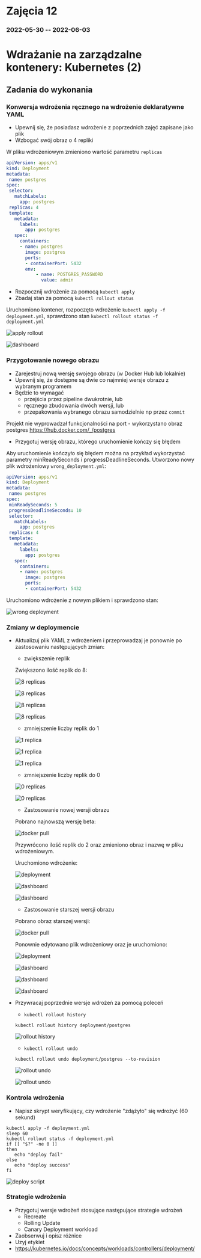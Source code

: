 # Zajęcia 12
### 2022-05-30 -- 2022-06-03

# Wdrażanie na zarządzalne kontenery: Kubernetes (2)

## Zadania do wykonania
### Konwersja wdrożenia ręcznego na wdrożenie deklaratywne YAML
 * Upewnij się, że posiadasz wdrożenie z poprzednich zajęć zapisane jako plik
 * Wzbogać swój obraz o 4 repliki
 
 W pliku wdrożeniowym zmieniono wartość parametru `replicas`
 
 ```yml
 apiVersion: apps/v1
kind: Deployment
metadata:
  name: postgres
spec:
  selector:
    matchLabels:
      app: postgres
  replicas: 4
  template:
    metadata:
      labels:
        app: postgres
    spec:
      containers:
      - name: postgres
        image: postgres
        ports:
        - containerPort: 5432
        env:
            - name: POSTGRES_PASSWORD
              value: admin
 ```
 
 * Rozpocznij wdrożenie za pomocą ```kubectl apply```
 * Zbadaj stan za pomocą ```kubectl rollout status```
 
 Uruchomiono kontener, rozpoczęto wdrożenie `kubectl apply -f deployment.yml`, sprawdzono stan `kubectl rollout status -f deployment.yml`
 
 ![apply rollout](Pictures/1.png?raw=true)
 
 ![dashboard](Pictures/2.png?raw=true)

### Przygotowanie nowego obrazu
 * Zarejestruj nową wersję swojego obrazu (w Docker Hub lub lokalnie)
 * Upewnij się, że dostępne są dwie co najmniej wersje obrazu z wybranym programem
 * Będzie to wymagać 
   * przejścia przez pipeline dwukrotnie, lub
   * ręcznego zbudowania dwóch wersji, lub
   * przepakowania wybranego obrazu samodzielnie np przez ```commit```
   
 Projekt nie wyprowadzał funkcjonalności na port - wykorzystano obraz postgres https://hub.docker.com/_/postgres  
   
 * Przygotuj wersję obrazu, którego uruchomienie kończy się błędem
 
 Aby uruchomienie kończyło się błędem można na przykład wykorzystać parametry minReadySeconds i progressDeadlineSeconds. Utworzono nowy plik wdrożeniowy `wrong_deployment.yml`:
 
 ```yml
 apiVersion: apps/v1
kind: Deployment
metadata:
  name: postgres
spec:
  minReadySeconds: 5
  progressDeadlineSeconds: 10
  selector:
    matchLabels:
      app: postgres
  replicas: 4
  template:
    metadata:
      labels:
        app: postgres
    spec:
      containers:
      - name: postgres
        image: postgres
        ports:
        - containerPort: 5432
 ```
 
 Uruchomiono wdrożenie z nowym plikiem i sprawdzono stan:
 
 ![wrong deployment](Pictures/3.png?raw=true) 
  
### Zmiany w deploymencie
 * Aktualizuj plik YAML z wdrożeniem i przeprowadzaj je ponownie po zastosowaniu następujących zmian:
   * zwiększenie replik

   Zwiększono ilość replik do 8:
   
   ![8 replicas](Pictures/4.png?raw=true)
   
   ![8 replicas](Pictures/5.png?raw=true)
   
   ![8 replicas](Pictures/6.png?raw=true)
   
   ![8 replicas](Pictures/7.png?raw=true)

   * zmniejszenie liczby replik do 1

   ![1 replica](Pictures/8.png?raw=true)
   
   ![1 replica](Pictures/9.png?raw=true)
   
   ![1 replica](Pictures/10.png?raw=true)

   * zmniejszenie liczby replik do 0

   ![0 replicas](Pictures/11.png?raw=true)
   
   ![0 replicas](Pictures/12.png?raw=true)

   * Zastosowanie nowej wersji obrazu

   Pobrano najnowszą wersję beta:
   
   ![docker pull](Pictures/13.png?raw=true)
   
   Przywrócono ilość replik do 2 oraz zmieniono obraz i nazwę w pliku wdrożeniowym.
   
   Uruchomiono wdrożenie:
   
   ![deployment](Pictures/14.png?raw=true)
   
   ![dashboard](Pictures/15.png?raw=true)
   
   ![dashboard](Pictures/16.png?raw=true)

   * Zastosowanie starszej wersji obrazu

   Pobrano obraz starszej wersji:
   
   ![docker pull](Pictures/17.png?raw=true)
   
   Ponownie edytowano plik wdrożeniowy oraz je uruchomiono:
   
   ![deployment](Pictures/18.png?raw=true)
   
   ![dashboard](Pictures/19.png?raw=true)
   
   ![dashboard](Pictures/20.png?raw=true)
   
   ![dashboard](Pictures/21.png?raw=true)

 * Przywracaj poprzednie wersje wdrożeń za pomocą poleceń
   * ```kubectl rollout history```

   `kubectl rollout history deployment/postgres`
   
   ![rollout history](Pictures/22.png?raw=true)

   * ```kubectl rollout undo```

   `kubectl rollout undo deployment/postgres --to-revision`
   
   ![rollout undo](Pictures/23.png?raw=true)
   
   ![rollout undo](Pictures/24.png?raw=true)

### Kontrola wdrożenia
 * Napisz skrypt weryfikujący, czy wdrożenie "zdążyło" się wdrożyć (60 sekund)
 
 ```shell
 kubectl apply -f deployment.yml
sleep 60
kubectl rollout status -f deployment.yml
if [[ "$?" -ne 0 ]]
then
	echo "deploy fail"
else
	echo "deploy success"
fi
 ```
 
 ![deploy script](Pictures/25.png?raw=true)
 
### Strategie wdrożenia
 * Przygotuj wersje wdrożeń stosujące następujące strategie wdrożeń
   * Recreate
   * Rolling Update
   * Canary Deployment workload
 * Zaobserwuj i opisz różnice
 * Uzyj etykiet
 * https://kubernetes.io/docs/concepts/workloads/controllers/deployment/
 
